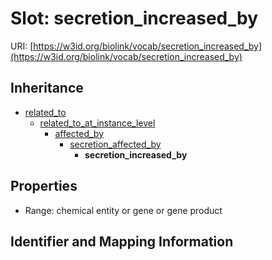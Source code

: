 # Slot: secretion_increased_by

URI: [https://w3id.org/biolink/vocab/secretion_increased_by](https://w3id.org/biolink/vocab/secretion_increased_by)




## Inheritance

* [related_to](related_to.md)
    * [related_to_at_instance_level](related_to_at_instance_level.md)
        * [affected_by](affected_by.md)
            * [secretion_affected_by](secretion_affected_by.md)
                * **secretion_increased_by**



## Properties

 * Range: chemical entity or gene or gene product



## Identifier and Mapping Information





